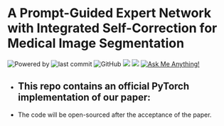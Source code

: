 # A Prompt-Guided Expert Network with Integrated Self-Correction for Medical Image Segmentation
![Powered by](https://img.shields.io/badge/Based_on-Pytorch-blue?logo=pytorch) 
![last commit](https://img.shields.io/github/last-commit/hjklearn/GPIENet)
![GitHub](https://img.shields.io/github/license/hjklearn/GPIENet?logo=license)
![](https://img.shields.io/github/repo-size/hjklearn/GPIENet?color=green)
![](https://img.shields.io/github/stars/hjklearn/GPIENet)
[![Ask Me Anything!](https://img.shields.io/badge/Official%20-Yes-1abc9c.svg)](https://GitHub.com/hjklearn) 
<br>
- ## This repo contains an official PyTorch implementation of our paper: <br>
- The code will be open-sourced after the acceptance of the paper.
